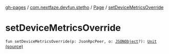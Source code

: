 [gh-pages](../../index.md) / [com.nextfaze.devfun.stetho](../index.md) / [Page](index.md) / [setDeviceMetricsOverride](./set-device-metrics-override.md)

# setDeviceMetricsOverride

`fun setDeviceMetricsOverride(p: JsonRpcPeer, o: `[`JSONObject`](https://developer.android.com/reference/org/json/JSONObject.html)`?): `[`Unit`](https://kotlinlang.org/api/latest/jvm/stdlib/kotlin/-unit/index.html) [(source)](https://github.com/NextFaze/dev-fun/tree/master/devfun-stetho/src/main/java/com/nextfaze/devfun/stetho/Stetho.kt#L100)